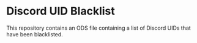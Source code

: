 # Discord UID Blacklist
This repository contains an ODS file containing a list of Discord UIDs that have been blacklisted. 
